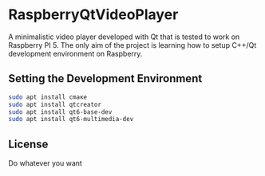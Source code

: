 # RaspberryQtVideoPlayer
A minimalistic video player developed with Qt that is tested to work on Raspberry PI 5. The only aim of the project is learning how to setup C++/Qt development environment on Raspberry.

## Setting the Development Environment
```sh
sudo apt install cmаке 
sudo apt install qtcreator
sudo apt install qt6-base-dev
sudo apt install qt6-multimedia-dev
```

## License
Do whatever you want
